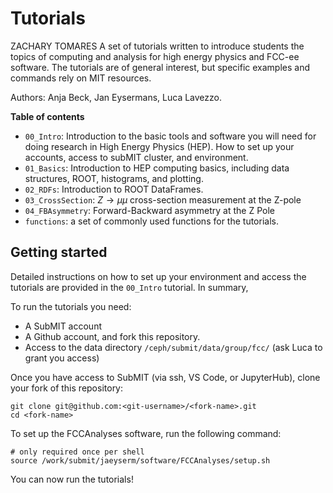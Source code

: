 # Tutorials
ZACHARY TOMARES
A set of tutorials written to introduce students the topics of computing and analysis for high energy physics and FCC-ee software. The tutorials are of general interest, but specific examples and commands rely on MIT resources. 

Authors: Anja Beck, Jan Eysermans, Luca Lavezzo.

**Table of contents**
- `00_Intro`: Introduction to the basic tools and software you will need for doing research in High Energy Physics (HEP). How to set up your accounts, access to subMIT cluster, and environment.
- `01_Basics`: Introduction to HEP computing basics, including data structures, ROOT, histograms, and plotting.
- `02_RDFs`: Introduction to ROOT DataFrames.
- `03_CrossSection`: $Z\rightarrow\mu\mu$ cross-section measurement at the Z-pole
- `04_FBAsymmetry`: Forward-Backward asymmetry at the Z Pole
- `functions`: a set of commonly used functions for the tutorials.

## Getting started

Detailed instructions on how to set up your environment and access the tutorials are provided in the `00_Intro` tutorial. In summary,

To run the tutorials you need:
- A SubMIT account
- A Github account, and fork this repository.
- Access to the data directory `/ceph/submit/data/group/fcc/` (ask Luca to grant you access)

Once you have access to SubMIT (via ssh, VS Code, or JupyterHub), clone your fork of this repository:
```shell
git clone git@github.com:<git-username>/<fork-name>.git
cd <fork-name>
```

To set up the FCCAnalyses software, run the following command:
```shell
# only required once per shell
source /work/submit/jaeyserm/software/FCCAnalyses/setup.sh 
```

You can now run the tutorials!